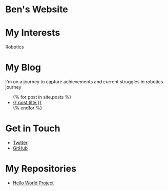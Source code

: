 # Ben's Website

# My Interests
Robotics

# My Blog
I'm on a journey to capture achievements and current struggles in robotics journey
<ul>
    {% for post in site.posts %}
        <li>
            <a href="{{ post.url }}">{{ post.title }} </a>
        </li>
    {% endfor %}
</ul>

# Get in Touch
<ul>
<li> <a href="https://twitter.com/{{ site.twitter_username }}">Twitter</a></li>
<li> <a href="https://github.com/{{ site.github_username }}">GitHub</a></li>
</ul>

# My Repositories
<ul>
<li> <a href="https://benbdon.github.io/HelloWorld/">Hello World Project </a></li>
</ul>
